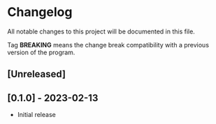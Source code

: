 # Changelog
All notable changes to this project will be documented in this file.

Tag **BREAKING** means the change break compatibility with a previous version
of the program.

## [Unreleased]

## [0.1.0] - 2023-02-13
- Initial release
